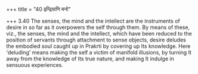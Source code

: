 +++
title = "40 इन्द्रियाणि मनो"

+++
3.40 The senses, the mind and the intellect are the instruments of desire in so far as it overpowers the self through them. By means of these, viz., the senses, the mind and the intellect, which have been reduced to the position of servants through attachment to sense objects,
desire deludes the embodied soul caught up in Prakrti by covering up Its knowledge. Here 'deluding' means making the self a victim of manifold illusions, by turning It away from the knowledge of Its true nature, and
making It indulge in sensuous experiences.
